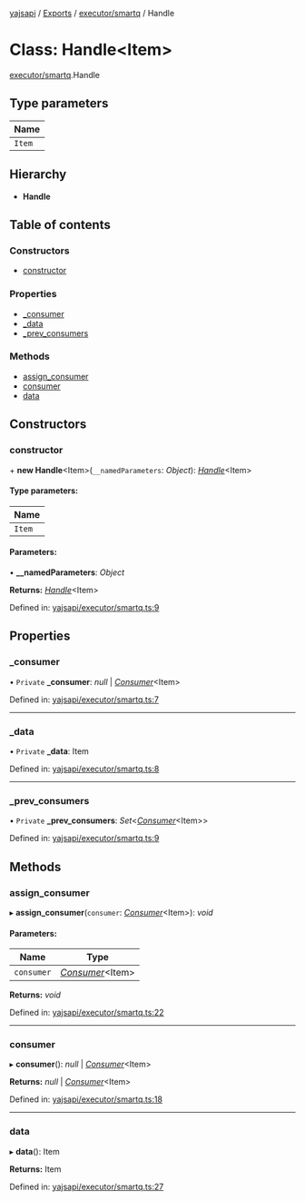 [yajsapi](../README.md) / [Exports](../modules.md) / [executor/smartq](../modules/executor_smartq.md) / Handle

# Class: Handle<Item\>

[executor/smartq](../modules/executor_smartq.md).Handle

## Type parameters

Name |
------ |
`Item` |

## Hierarchy

* **Handle**

## Table of contents

### Constructors

- [constructor](executor_smartq.handle.md#constructor)

### Properties

- [\_consumer](executor_smartq.handle.md#_consumer)
- [\_data](executor_smartq.handle.md#_data)
- [\_prev\_consumers](executor_smartq.handle.md#_prev_consumers)

### Methods

- [assign\_consumer](executor_smartq.handle.md#assign_consumer)
- [consumer](executor_smartq.handle.md#consumer)
- [data](executor_smartq.handle.md#data)

## Constructors

### constructor

\+ **new Handle**<Item\>(`__namedParameters`: *Object*): [*Handle*](executor_smartq.handle.md)<Item\>

#### Type parameters:

Name |
------ |
`Item` |

#### Parameters:

• **__namedParameters**: *Object*

**Returns:** [*Handle*](executor_smartq.handle.md)<Item\>

Defined in: [yajsapi/executor/smartq.ts:9](https://github.com/golemfactory/yajsapi/blob/289a25a/yajsapi/executor/smartq.ts#L9)

## Properties

### \_consumer

• `Private` **\_consumer**: *null* \| [*Consumer*](executor_smartq.consumer.md)<Item\>

Defined in: [yajsapi/executor/smartq.ts:7](https://github.com/golemfactory/yajsapi/blob/289a25a/yajsapi/executor/smartq.ts#L7)

___

### \_data

• `Private` **\_data**: Item

Defined in: [yajsapi/executor/smartq.ts:8](https://github.com/golemfactory/yajsapi/blob/289a25a/yajsapi/executor/smartq.ts#L8)

___

### \_prev\_consumers

• `Private` **\_prev\_consumers**: *Set*<[*Consumer*](executor_smartq.consumer.md)<Item\>\>

Defined in: [yajsapi/executor/smartq.ts:9](https://github.com/golemfactory/yajsapi/blob/289a25a/yajsapi/executor/smartq.ts#L9)

## Methods

### assign\_consumer

▸ **assign_consumer**(`consumer`: [*Consumer*](executor_smartq.consumer.md)<Item\>): *void*

#### Parameters:

Name | Type |
------ | ------ |
`consumer` | [*Consumer*](executor_smartq.consumer.md)<Item\> |

**Returns:** *void*

Defined in: [yajsapi/executor/smartq.ts:22](https://github.com/golemfactory/yajsapi/blob/289a25a/yajsapi/executor/smartq.ts#L22)

___

### consumer

▸ **consumer**(): *null* \| [*Consumer*](executor_smartq.consumer.md)<Item\>

**Returns:** *null* \| [*Consumer*](executor_smartq.consumer.md)<Item\>

Defined in: [yajsapi/executor/smartq.ts:18](https://github.com/golemfactory/yajsapi/blob/289a25a/yajsapi/executor/smartq.ts#L18)

___

### data

▸ **data**(): Item

**Returns:** Item

Defined in: [yajsapi/executor/smartq.ts:27](https://github.com/golemfactory/yajsapi/blob/289a25a/yajsapi/executor/smartq.ts#L27)
